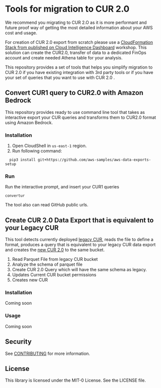 # Tools for migration to CUR 2.0

We recommend you migrating to CUR 2.O as it is more performant and future proof way of getting the most detailed information about your AWS cost and usage.

For creation of CUR 2.0 export from scratch please use a [CloudFormation Stack from published on Cloud Intelligence Dashboard](https://catalog.workshops.aws/awscid/en-US/data-exports) workshop. This solution can create the CUR2.0, transfer of data to a dedicated FinOps account and create needed Athena table for your analysis. 

This repository provides a set of tools that helps you simplify migration to CUR 2.0 if you have existing integration with 3rd party tools or if you have your set of queries that you want to use with CUR 2.0 .



## Convert CUR1 query to CUR2.0 with Amazon Bedrock

This repository provides ready to use command line tool that takes as interactive export your CUR queries and transforms them to CUR2.0 format using Amazon Bedrock.

### Installation

1. Open CloudShell in `us-east-1` region.
2. Run following command:
```
  pip3 install git+https://github.com/aws-samples/aws-data-exports-setup
```
### Run
Run the interactive prompt, and insert your CUR1 queries
```
convertur
```

The tool also can read GitHub public urls.


## Create CUR 2.0 Data Export that is equivalent to your Legacy CUR

This tool detects currently deployed [legacy CUR](https://boto3.amazonaws.com/v1/documentation/api/latest/reference/services/cur.html), reads the file to define a format, produces a query that is equivalent to your legacy CUR data export and creates the [new CUR 2.0](https://boto3.amazonaws.com/v1/documentation/api/latest/reference/services/bcm-data-exports.html) to the same bucket.

1. Read Parquet File from legacy CUR bucket
2. Analyze the schema of parquet file
3. Create CUR 2.0 Query which will have the same schema as legacy.
4. Updates Current CUR bucket permissions
5. Creates new CUR

### Installation
Coming soon

### Usage
Coming soon


## Security

See [CONTRIBUTING](CONTRIBUTING.md#security-issue-notifications) for more information.

## License

This library is licensed under the MIT-0 License. See the LICENSE file.

